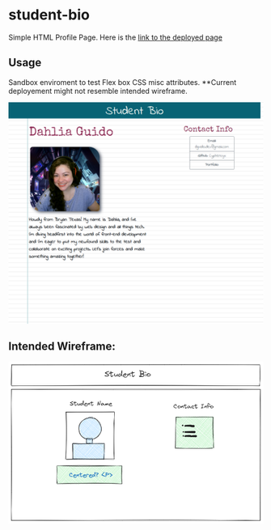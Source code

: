 # student-bio
Simple HTML Profile Page. 
Here is the [link to the deployed page](https://cyphernyx.github.io/student-bio/)

## Usage
Sandbox enviroment to test Flex box CSS misc attributes. **Current deployement might not resemble intended wireframe.

![index.html screenshot](./assets/screencapture-student-bio-index-html.png)

## Intended Wireframe:

![intended wirefram](./assets/wireframe_student%20bio.png)